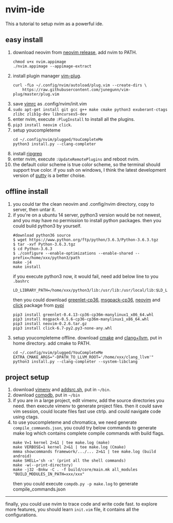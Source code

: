 # nvim-ide
This a tutorial to setup nvim as a powerful ide.
## easy install
1. download neovim from [neovim release](https://github.com/neovim/neovim/releases), add nvim to PATH.
    ```
    chmod u+x nvim.appimage
    ./nvim.appimage --appimage-extract
    ```
2. install plugin manager [vim-plug](https://github.com/junegunn/vim-plug).  
    ```
    curl -fLo ~/.config/nvim/autoload/plug.vim --create-dirs \
        https://raw.githubusercontent.com/junegunn/vim-plug/master/plug.vim
    ```
3. save [vimrc](https://raw.githubusercontent.com/chyxwzn/configFiles/master/vimrc) as .config/nvim/init.vim
4. `sudo apt-get install git gcc g++ make cmake python3 exuberant-ctags zlibc zlib1g-dev libncurses5-dev`
5. enter nvim, execute `:PlugInstall` to install all the plugins.
6. `pip3 install neovim click`.
7. setup youcompleteme
    ```
    cd ~/.config/nvim/plugged/YouCompleteMe
    python3 install.py --clang-completer
    ```
8. install [ripgrep](https://github.com/BurntSushi/ripgrep/releases)
9. enter nvim, execute `:UpdateRemotePlugins` and reboot nvim.
10. the default color scheme is true color scheme, so the terminal should support true color. if you ssh on windows, I think the latest development version of [putty](https://www.chiark.greenend.org.uk/~sgtatham/putty/snapshot.html) is a better choise.

## offline install
1. you could tar the clean neovim and .config/nvim directory, copy to server, then untar it.
2. if you're on a ubuntu 14 server, python3 version would be not newest, and you may have no permission to install python packages. then you could build python3 by yourself.
    ```
    #download python36 source
    $ wget https://www.python.org/ftp/python/3.6.3/Python-3.6.3.tgz
    $ tar -xvf Python-3.6.3.tgz
    $ cd Python-3.6.3
    $ ./configure --enable-optimizations --enable-shared --prefix=/home/xxx/python3/path
    make -j4
    make install
    ```
    if you execute python3 now, it would fail, need add below line to you `.bashrc`
    ```
    LD_LIBRARY_PATH=/home/xxx/python3/lib:/usr/lib:/usr/local/lib:$LD_LIBRARY_PATH
    ```
    then you could download [greenlet-cp36](https://pypi.org/project/greenlet/#files), [msgpack-cp36](https://pypi.org/project/msgpack/#files), [neovim](https://pypi.org/project/neovim/#files) and [click](https://pypi.org/project/click/#files) package from [pypi](https://pypi.org/project)
    ```
    pip3 install greenlet-0.4.13-cp36-cp36m-manylinux1_x86_64.whl 
    pip3 install msgpack-0.5.6-cp36-cp36m-manylinux1_x86_64.whl 
    pip3 install neovim-0.2.6.tar.gz
    pip3 install click-6.7-py2.py3-none-any.whl
    ```
3. setup youcompleteme offline. download [cmake](https://cmake.org/download/) and [clang+llvm](http://releases.llvm.org/download.html#6.0.1), put in home directory. add cmake to PATH.
    ```
    cd ~/.config/nvim/plugged/YouCompleteMe
    EXTRA_CMAKE_ARGS="-DPATH_TO_LLVM_ROOT='/home/xxx/clang_llvm'" python3 install.py --clang-completer --system-libclang
    ```

## project setup
1. download [vimenv](https://raw.githubusercontent.com/chyxwzn/configFiles/master/vimenv) and [addsrc.sh](https://raw.githubusercontent.com/chyxwzn/configFiles/master/addsrc.sh), put in `~/bin`.
2. download [compdb](https://github.com/chyxwzn/compdb), put in `~/bin`
3. if you are in a large project, edit vimenv, add the source directories you need. then execute vimenv to generate project files. then it could save vim session, could locate files fast use ctrlp. and could navigate code using ctags.
4. to use youcompleteme and chromatica, we need generate `compile_commands.json`, you could try below commands to generate make log which contains complete compile commands with build flags.   
    ```
    make V=1 kernel 2>&1 | tee make.log (make)
    make VERBOSE=1 kernel 2>&1 | tee make.log (Cmake)
    mmma showcommands framework/.../... 2>&1 | tee make.log (build android)
    make SHELL='sh -x' (print all the shell commands)
    make -w(--print-directory)
    make -j32 -Bnkw -C . -f build/core/main.mk all_modules "BUILD_MODULES_IN_PATH=xxx/xxx"
    ```
    then you could execute `compdb.py -p make.log` to generate compile_commands.json
***
finally, you could use nvim to trace code and write code fast. to explore more features, you should learn `init.vim` file, it contains all the configurations.
